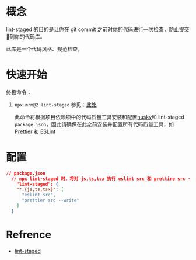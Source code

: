 # 概念

lint-staged 的目的是让你在 git commit 之前对你的代码进行一次检查，防止提交💩到你的代码库。

此库是一个代码风格、规范检查。

# 快速开始

终极命令：

1. `npx mrm@2 lint-staged`  参见：[此处](https://github.com/okonet/lint-staged#installation-and-setup) 

   此命令将根据项目依赖项中的代码质量工具安装和配置[husky](https://github.com/typicode/husky)和 lint-staged `package.json`，因此请确保在此之前安装并配置所有代码质量工具，如 [Prettier](https://prettier.io/) 和 [ESLint](https://eslint.org/) 

# 配置

```json
// package.json
  // npx lint-staged 时，将对 js,ts,tsx 执行 eslint src 和 prettire src --write
	"lint-staged": {
    "*.{js,ts,tsx}": [
      "eslint src", 
      "prettier src --write"
    ]
  }
```



# Refrence

- [lint-staged](https://github.com/okonet/lint-staged) 
